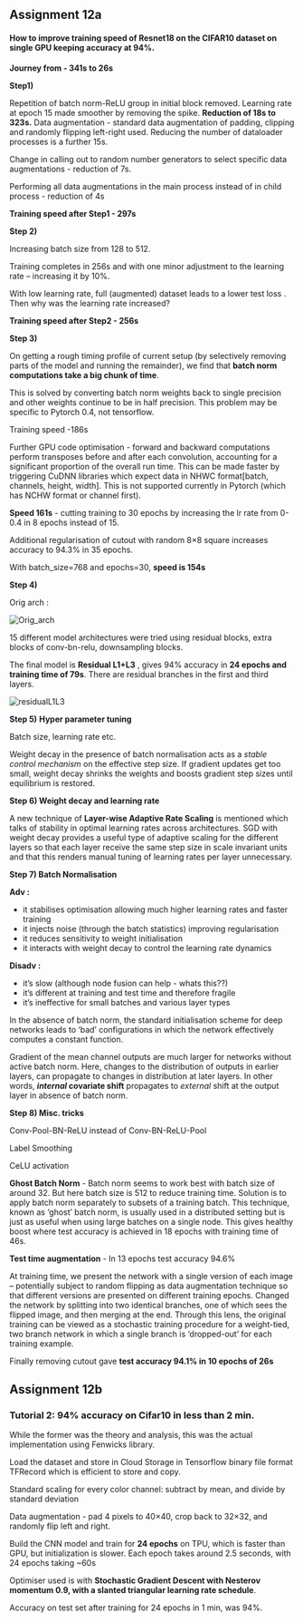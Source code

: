## Assignment 12a

#### How to improve training speed of Resnet18 on the CIFAR10 dataset on single GPU keeping accuracy at 94%.

**Journey from - 341s to 26s**

**Step1)** 

Repetition of batch norm-ReLU group in initial block removed. Learning rate at epoch 15 made smoother by removing the spike. **Reduction of 18s to 323s.**
Data augmentation - standard data augmentation of padding, clipping and randomly flipping left-right used. Reducing the number of dataloader processes is a further 15s.

Change in calling out to random number generators to select specific data augmentations - reduction of 7s.

Performing all data augmentations in the main process instead of in child process - reduction of 4s

**Training speed after Step1 - 297s**

**Step 2)** 

Increasing batch size from 128 to 512.

Training completes in 256s and with one minor adjustment to the learning rate – increasing it by 10%.

With low learning rate, full (augmented) dataset leads to a lower test loss . Then why was the learning rate increased?

**Training speed after Step2 - 256s**

**Step 3)**

On getting a rough timing profile of current setup (by selectively removing parts of the model and running the remainder), we find that **batch norm computations take a big chunk of time**.

This is solved by converting batch norm weights back to single precision and other weights continue to be in half precision. This problem may be specific to Pytorch 0.4, not tensorflow.

Training speed -186s

Further GPU code optimisation - forward and backward computations perform transposes before and after each convolution, accounting for a significant proportion of the overall run time. This can be made faster by triggering CuDNN libraries which expect data in NHWC format[batch, channels, height, width]. This is not supported currently in Pytorch (which has NCHW format or channel first).

**Speed 161s** - cutting training to 30 epochs by increasing the lr rate from 0-0.4 in 8 epochs instead of 15. 

Additional regularisation of cutout with random 8×8 square increases accuracy to 94.3% in 35 epochs.

With batch_size=768 and epochs=30, **speed is 154s**



**Step 4)**

Orig arch :

![Orig_arch](C:\DataScience\EVA\Images\Orig_arch.svg)



15 different model architectures were tried using residual blocks, extra blocks of conv-bn-relu, downsampling blocks.

The final model is **Residual L1+L3** , gives 94% accuracy in **24 epochs and training time of 79s**. There are residual branches in the first and third layers.



![residualL1L3](C:\DataScience\EVA\Images\residualL1L3.svg)

**Step 5)** **Hyper parameter tuning** 

Batch size, learning rate etc.

Weight decay in the presence of batch normalisation acts as a *stable control mechanism* on the effective step size. If gradient updates get too small, weight decay shrinks the weights and boosts gradient step sizes until equilibrium is restored.



**Step 6) Weight decay and learning rate**

A new technique of **Layer-wise Adaptive Rate Scaling** is mentioned which talks of stability in optimal learning rates across architectures. SGD with weight decay provides a useful type of adaptive scaling for the different layers so that each layer receive the same step size in scale invariant units and that this renders manual tuning of learning rates per layer unnecessary.



**Step 7) Batch Normalisation**

**Adv :**

- it stabilises optimisation allowing much higher learning rates and faster training
- it injects noise (through the batch statistics) improving regularisation
- it reduces sensitivity to weight initialisation
- it interacts with weight decay to control the learning rate dynamics

**Disadv :**

- it’s slow (although node fusion can help - whats this??)
- it’s different at training and test time and therefore fragile
- it’s ineffective for small batches and various layer types

In the absence of batch norm, the standard initialisation scheme for deep networks leads to ‘bad’ configurations in which the network effectively computes a constant function.

Gradient of the mean channel outputs are much larger for networks without active batch norm. Here, changes to the distribution of outputs in earlier layers, can propagate to changes in distribution at later layers. In other words, ***internal* covariate shift** propagates to *external* shift at the output layer in absence of batch norm.



**Step 8) Misc. tricks**

Conv-Pool-BN-ReLU instead of Conv-BN-ReLU-Pool

Label Smoothing

CeLU activation

**Ghost Batch Norm** - Batch norm seems to work best with batch size of around 32. But here batch size is 512 to reduce training time. Solution is to apply batch norm separately to subsets of a training batch. This technique, known as ‘ghost’ batch norm, is usually used in a distributed setting but is just as useful when using large batches on a single node. This gives healthy boost where test accuracy is achieved in 18 epochs with training time of 46s.

**Test time augmentation** - In 13 epochs test accuracy 94.6%

At training time, we present the network with a single version of each image – potentially subject to random flipping as data augmentation technique so that different versions are presented on different training epochs. Changed the network by splitting into two identical branches, one of which sees the flipped image, and then merging at the end. Through this lens, the original training can be viewed as a stochastic training procedure for a weight-tied, two branch network in which a single branch is ‘dropped-out’ for each training example.

Finally removing cutout gave **test accuracy 94.1% in 10 epochs of 26s**



## Assignment 12b

###  Tutorial 2: 94% accuracy on Cifar10 in less than 2 min.

While the former was the theory and analysis, this was the actual implementation using Fenwicks library.

Load the dataset and store in Cloud Storage in Tensorflow binary file format TFRecord which is efficient to store and copy.

Standard scaling for every color channel: subtract by mean, and divide by standard deviation 

Data augmentation - pad 4 pixels to 40×40, crop back to 32×32, and randomly flip left and right.

Build the CNN model and train for **24 epochs** on TPU, which is faster than GPU, but initialization is slower. Each epoch takes around 2.5 seconds, with 24 epochs taking ~60s

Optimiser used is with **Stochastic Gradient Descent with Nesterov momentum 0.9, with a slanted triangular learning rate schedule**.

Accuracy on test set after training for 24 epochs in 1 min, was 94%.


